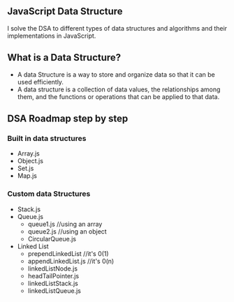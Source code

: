 ## JavaScript Data Structure
I solve the DSA to different types of data structures and algorithms and their implementations in JavaScript.

## What is a Data Structure?
- A data Structure is a way to store and organize data so that it can be used efficiently.
- A data structure is a collection of data values, the relationships among them, and the functions or operations that can be applied to that data.

## DSA Roadmap step by step
### Built in data structures 
- Array.js
- Object.js
- Set.js
- Map.js
### Custom data Structures 
- Stack.js
- Queue.js
    - queue1.js //using an array
    - queue2.js //using an object
    - CircularQueue.js
- Linked List
    - prependLinkedList //it's 0(1)
    - appendLinkedList.js //it's 0(n)
    - linkedListNode.js
    - headTailPointer.js
    - linkedListStack.js
    - linkedListQueue.js

